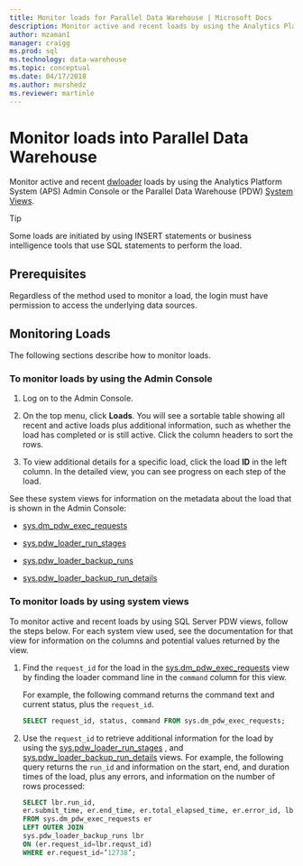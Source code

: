```yaml
---
title: Monitor loads for Parallel Data Warehouse | Microsoft Docs
description: Monitor active and recent loads by using the Analytics Platform System (APS) Admin Console or the Parallel Data Warehouse (PDW) System Views."
author: mzaman1 
manager: craigg
ms.prod: sql
ms.technology: data-warehouse
ms.topic: conceptual
ms.date: 04/17/2018
ms.author: murshedz
ms.reviewer: martinle
---
```


# Monitor loads into Parallel Data Warehouse
Monitor active and recent [dwloader](dwloader.md) loads by using the Analytics Platform System (APS) Admin Console or the Parallel Data Warehouse (PDW) [System Views](https://azure.microsoft.com/documentation/articles/sql-data-warehouse-reference-tsql-system-views/). 
  
> [!TIP]  
> Some loads are initiated by using INSERT statements or business intelligence tools that use SQL statements to perform the load. 

<!-- MISSING LINKS
To monitor this type of load, see [Monitoring Active Queries](monitor-active-queries.md).  
-->
  
## Prerequisites  
Regardless of the method used to monitor a load, the login must have permission to access the underlying data sources. 

<!-- MISSING LINKS
For the permissions to grant, see “Use All of the Admin Console” in [Grant Permissions to Use the Admin Console](grant-permissions-admin-console.md). 

--> 
  
## Monitoring Loads  
The following sections describe how to monitor loads.  
  
### To monitor loads by using the Admin Console  
  
1.  Log on to the Admin Console. <!-- MISSING LINKS See [Monitor the Appliance by Using the Admin Console;](monitor-admin-console.md) for instructions. --> 
  
2.  On the top menu, click **Loads**. You will see a sortable table showing all recent and active loads plus additional information, such as whether the load has completed or is still active. Click the column headers to sort the rows.  
  
3.  To view additional details for a specific load, click the load **ID** in the left column. In the detailed view, you can see progress on each step of the load.  
  
See these system views for information on the metadata about the load that is shown in the Admin Console:  
  
-   [sys.dm_pdw_exec_requests](../relational-databases/system-dynamic-management-views/sys-dm-pdw-exec-requests-transact-sql.md)  
  
-   [sys.pdw_loader_run_stages](https://msdn.microsoft.com/library/mt203879.aspx.md)  
  
-   [sys.pdw_loader_backup_runs](../relational-databases/system-catalog-views/sys-pdw-loader-backup-runs-transact-sql.md)  
  
-   [sys.pdw_loader_backup_run_details](../relational-databases/system-catalog-views/sys-pdw-loader-backup-run-details-transact-sql.md)  
  
### To monitor loads by using system views  
To monitor active and recent loads by using SQL Server PDW views, follow the steps below. For each system view used, see the documentation for that view for information on the columns and potential values returned by the view.  
  
1.  Find the `request_id` for the load in the [sys.dm_pdw_exec_requests](../relational-databases/system-dynamic-management-views/sys-dm-pdw-exec-requests-transact-sql.md) view by finding the loader command line in the `command` column for this view.  
  
    For example, the following command returns the command text and current status, plus the `request_id`.  
  
    ```sql  
    SELECT request_id, status, command FROM sys.dm_pdw_exec_requests;  
    ```  
  
2.  Use the `request_id` to retrieve additional information for the load by using the [sys.pdw_loader_run_stages](../relational-databases/system-catalog-views/sys-pdw-loader-run-stages-transact-sql.md) , and [sys.pdw_loader_backup_run_details](../relational-databases/system-catalog-views/sys-pdw-loader-backup-run-details-transact-sql.md) views. For example, the following query returns the `run_id` and information on the start, end, and duration times of the load, plus any errors, and information on the number of rows processed:  
  
    ```sql  
    SELECT lbr.run_id,   
    er.submit_time, er.end_time, er.total_elapsed_time, er.error_id, lbr.rows_processed, lbr.rows_rejected, lbr.rows_inserted   
    FROM sys.dm_pdw_exec_requests er   
    LEFT OUTER JOIN   
    sys.pdw_loader_backup_runs lbr   
    ON (er.request_id=lbr.requst_id)   
    WHERE er.request_id=’12738’;  
    ```  
  
<!-- MISSING LINKS

## See Also  
[Common metadata query examples](metadata-query-examples.md)
-->  
  
